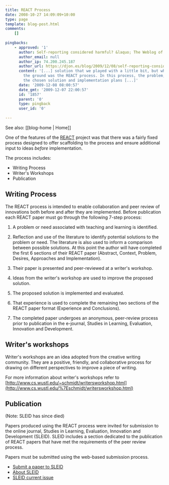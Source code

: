 ```yaml
---
title: REACT Process
date: 2008-10-27 14:09:09+10:00
type: page
template: blog-post.html
comments:
    []
    
pingbacks:
    - approved: '1'
      author: Self-reporting considered harmful? &laquo; The Weblog of (a) David Jones
      author_email: null
      author_ip: 74.200.245.187
      author_url: https://djon.es/blog/2009/12/08/self-reporting-considered-harmful/
      content: '[...] solution that we played with a little bit, but which never got off
        the ground was the REACT process. In this process, the problem, possible solutions,
        the chosen solution and implementation plans [...]'
      date: '2009-12-08 08:00:57'
      date_gmt: '2009-12-07 22:00:57'
      id: '1857'
      parent: '0'
      type: pingback
      user_id: '0'
    
---
```


See also: [[blog-home | Home]]

One of the features of the [REACT](/blog2/research/reflection-evaluation-and-collaboration-in-teaching/) project was that there was a fairly fixed process designed to offer scaffolding to the process and ensure additional input to ideas _before_ implementation.

The process includes:

- Writing Process
- Writer's Workshops
- Publication

## Writing Process

The REACT process is intended to enable collaboration and peer review of innovations both before and after they are implemented. Before publication each REACT paper must go through the following 7-step process:

1. A problem or need associated with teaching and learning is identified.
2. Reflection and use of the literature to identify potential solutions to the problem or need. The literature is also used to inform a comparison between possible solutions. At this point the author will have completed the first 6 sections of their REACT paper (Abstract, Context, Problem, Desires, Approaches and Implementation).

4. Their paper is presented and peer-reviewed at a writer's workshop.
5. Ideas from the writer's workshop are used to improve the proposed solution.
6. The proposed solution is implemented and evaluated.
7. That experience is used to complete the remaining two sections of the REACT paper format (Experience and Conclusions).
8. The completed paper undergoes an anonymous, peer-review process prior to publication in the e-journal, Studies in Learning, Evaluation, Innovation and Development.

## Writer's workshops

Writer's workshops are an idea adopted from the creative writing community. They are a positive, friendly, and collaborative process for drawing on different perspectives to improve a piece of writing.

For more information about writer's workshops refer to [http://www.cs.wustl.edu/~schmidt/writersworkshop.html](http://www.cs.wustl.edu/%7Eschmidt/writersworkshop.html)

## Publication

(Note: SLEID has since died)

Papers produced using the REACT process were invited for submission to the online journal, Studies in Learning, Evaluation, Innovation and Development (SLEID). SLEID includes a section dedicated to the publication of REACT papers that have met the requirements of the peer review process.

Papers must be submitted using the web-based submission process.

- [Submit a paper to SLEID](http://sleid.cqu.edu.au/submissions.php)
- [About SLEID](http://sleid.cqu.edu.au/about.php)
- [SLEID current issue](http://sleid.cqu.edu.au/index.php)